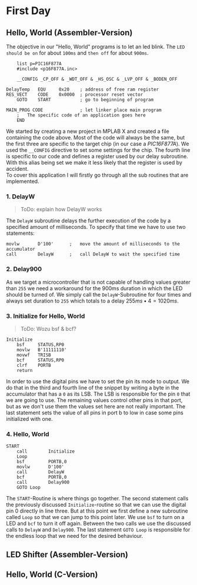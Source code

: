 # First Day

## Hello, World (Assembler-Version)

The objective in our "Hello, World" programs is to
let an led blink. The `LED should be on` for about `100ms` and `then off` for about `900ms`.

```assembler
    list p=PIC16F877A
    #include <p16F877A.inc>
    
    __CONFIG _CP_OFF & _WDT_OFF & _HS_OSC & _LVP_OFF & _BODEN_OFF
    
DelayTemp	EQU     0x20    ; address of free ram register
RES_VECT    CODE    0x0000  ; processor reset vector
    GOTO    START           ; go to beginning of program

MAIN_PROG CODE              ; let linker place main program
    ;   The specific code of an application goes here
    END
```

We started by creating a new project in MPLAB X and created a file containing the code above. Most of the code will always be the same, but the first three are specific to the target chip (in our case a _PIC16F877A_). We used the `__CONFIG` directive to set some settings for the chip. The fourth line is specific to our code and defines a register used by our delay subroutine. With this alias being set we make it less likely that the register is used by accident.  
To cover this application I will firstly go through all the sub routines that are implemented.

### 1. DelayW

> ToDo: explain how DelayW works

The `DelayW` subroutine delays the further execution of the code by a specified amount of milliseconds. To specify that time we have to use two statements:

```assembler
movlw	    D'100'      ;   move the amount of milliseconds to the accumulator
call	    DelayW      ;   call DelayW to wait the specified time
```

### 2. Delay900

As we target a microcontroller that is not capable of handling values greater than `255` we need a workaround for the 900ms duration in which the LED should be turned of. We simply call the `DelayW`-Subroutine for four times and always set duration to `255` which totals to a delay $255ms \bullet 4 = 1020ms$. 

### 3. Initialize for Hello, World
> ToDo: Wozu bsf & bcf?
```assembler
Initialize
    bsf	    STATUS,RP0
    movlw   B'11111110'
    movwf   TRISB
    bcf	    STATUS,RP0
    clrf    PORTB
    return
```

In order to use the digital pins we have to set the pin its mode to output. We do that in the third and fourth line of the snippet by writing a byte in the accumulator that has a `0` as its LSB. The LSB is responsible for the pin `0` that we are going to use. The remaining values control other pins in that port, but as we don't use them the values set here are not really important.
The last statement sets the value of all pins in port b to low in case some pins initialized with one.

### 4. Hello, World

```assembler
START
    call        Initialize
    Loop    
    bsf		    PORTB,0
    movlw	    D'100'
    call	    DelayW
    bcf		    PORTB,0
    call	    Delay900
    GOTO Loop
```

The `START`-Routine is where things go together. The second statement calls the previously discussed `Initialize`-routine so that we can use the digital pin 0 directly in line three. But at this point we first define a new subroutine called `Loop` so that we can jump to this point later. We use `bsf` to turn on a LED and `bcf` to turn it off again. Between the two calls we use the discussed calls to `DelayW` and `Delay900`. The last statement `GOTO Loop` is responsible for the endless loop that we need for the desired behaviour.

## LED Shifter (Assembler-Version)

## Hello, World (C-Version)
